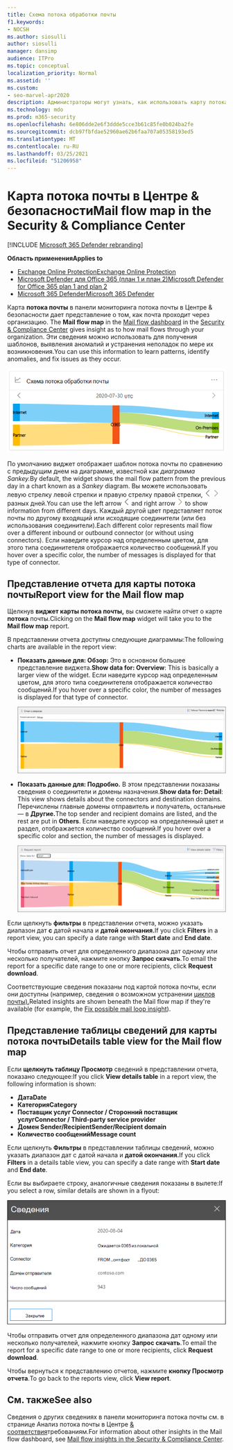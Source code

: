 ```yaml
---
title: Схема потока обработки почты
f1.keywords:
- NOCSH
ms.author: siosulli
author: siosulli
manager: dansimp
audience: ITPro
ms.topic: conceptual
localization_priority: Normal
ms.assetid: ''
ms.custom:
- seo-marvel-apr2020
description: Администраторы могут узнать, как использовать карту потока почты в панели мониторинга потока почты в Центре соответствия требованиям & безопасности, чтобы визуализировать и отслеживать, как почта передается в их организацию через соединители и не использует соединители.
ms.technology: mdo
ms.prod: m365-security
ms.openlocfilehash: 6e806dde2e6f3ddde5cce3b61c85fe0b024ba2fe
ms.sourcegitcommit: dcb97fbfdae52960ae62b6faa707a05358193ed5
ms.translationtype: MT
ms.contentlocale: ru-RU
ms.lasthandoff: 03/25/2021
ms.locfileid: "51206958"
---
```

# <a name="mail-flow-map-in-the-security--compliance-center"></a><span data-ttu-id="20f2a-103">Карта потока почты в Центре & безопасности</span><span class="sxs-lookup"><span data-stu-id="20f2a-103">Mail flow map in the Security & Compliance Center</span></span>

[!INCLUDE [Microsoft 365 Defender rebranding](../includes/microsoft-defender-for-office.md)]

<span data-ttu-id="20f2a-104">**Область применения**</span><span class="sxs-lookup"><span data-stu-id="20f2a-104">**Applies to**</span></span>
- [<span data-ttu-id="20f2a-105">Exchange Online Protection</span><span class="sxs-lookup"><span data-stu-id="20f2a-105">Exchange Online Protection</span></span>](exchange-online-protection-overview.md)
- [<span data-ttu-id="20f2a-106">Microsoft Defender для Office 365 (план 1 и план 2)</span><span class="sxs-lookup"><span data-stu-id="20f2a-106">Microsoft Defender for Office 365 plan 1 and plan 2</span></span>](defender-for-office-365.md)
- [<span data-ttu-id="20f2a-107">Microsoft 365 Defender</span><span class="sxs-lookup"><span data-stu-id="20f2a-107">Microsoft 365 Defender</span></span>](../defender/microsoft-365-defender.md)

<span data-ttu-id="20f2a-108">Карта **потока почты** в панели [](https://protection.office.com) мониторинга потока почты в Центре & безопасности дает представление о том, как почта проходит через организацию. [](mail-flow-insights-v2.md)</span><span class="sxs-lookup"><span data-stu-id="20f2a-108">The **Mail flow map** in the [Mail flow dashboard](mail-flow-insights-v2.md) in the [Security & Compliance Center](https://protection.office.com) gives insight as to how mail flows through your organization.</span></span> <span data-ttu-id="20f2a-109">Эти сведения можно использовать для получения шаблонов, выявления аномалий и устранения неполадок по мере их возникновения.</span><span class="sxs-lookup"><span data-stu-id="20f2a-109">You can use this information to learn patterns, identify anomalies, and fix issues as they occur.</span></span>

![Виджет карты потока почты в панели мониторинга потока почты в центре & соответствия требованиям](../../media/mfi-mail-flow-map-widget.png)

<span data-ttu-id="20f2a-111">По умолчанию виджет отображает шаблон потока почты по сравнению с предыдущим днем на диаграмме, известной как *диаграмма Sankey.*</span><span class="sxs-lookup"><span data-stu-id="20f2a-111">By default, the widget shows the mail flow pattern from the previous day in a chart known as a *Sankey* diagram.</span></span> <span data-ttu-id="20f2a-112">Вы можете использовать левую стрелку левой стрелки и правую стрелку правой стрелки, ![ чтобы показать информацию из ](../../media/scc-left-arrow.png) ![ ](../../media/scc-right-arrow.png) разных дней.</span><span class="sxs-lookup"><span data-stu-id="20f2a-112">You can use the left arrow ![Left arrow](../../media/scc-left-arrow.png) and right arrow ![Right arrow](../../media/scc-right-arrow.png) to show information from different days.</span></span> <span data-ttu-id="20f2a-113">Каждый другой цвет представляет поток почты по другому входящий или исходящие соединители (или без использования соединители).</span><span class="sxs-lookup"><span data-stu-id="20f2a-113">Each different color represents mail flow over a different inbound or outbound connector (or without using connectors).</span></span> <span data-ttu-id="20f2a-114">Если наведите курсор над определенным цветом, для этого типа соединитетеля отображается количество сообщений.</span><span class="sxs-lookup"><span data-stu-id="20f2a-114">If you hover over a specific color, the number of messages is displayed for that type of connector.</span></span>

## <a name="report-view-for-the-mail-flow-map"></a><span data-ttu-id="20f2a-115">Представление отчета для карты потока почты</span><span class="sxs-lookup"><span data-stu-id="20f2a-115">Report view for the Mail flow map</span></span>

<span data-ttu-id="20f2a-116">Щелкнув **виджет карты потока почты,** вы сможете найти отчет о карте **потока** почты.</span><span class="sxs-lookup"><span data-stu-id="20f2a-116">Clicking on the **Mail flow map** widget will take you to the **Mail flow map** report.</span></span>

<span data-ttu-id="20f2a-117">В представлении отчета доступны следующие диаграммы:</span><span class="sxs-lookup"><span data-stu-id="20f2a-117">The following charts are available in the report view:</span></span>

- <span data-ttu-id="20f2a-118">**Показать данные для: Обзор:** Это в основном большее представление виджета.</span><span class="sxs-lookup"><span data-stu-id="20f2a-118">**Show data for: Overview**: This is basically a larger view of the widget.</span></span> <span data-ttu-id="20f2a-119">Если наведите курсор над определенным цветом, для этого типа соединитетеля отображается количество сообщений.</span><span class="sxs-lookup"><span data-stu-id="20f2a-119">If you hover over a specific color, the number of messages is displayed for that type of connector.</span></span>

  ![Представление обзоров в отчете о карте потока почты](../../media/mfi-mail-flow-map-report-overview.png)

- <span data-ttu-id="20f2a-121">**Показать данные для: Подробно.** В этом представлении показаны сведения о соединители и домены назначения.</span><span class="sxs-lookup"><span data-stu-id="20f2a-121">**Show data for: Detail**: This view shows details about the connectors and destination domains.</span></span> <span data-ttu-id="20f2a-122">Перечислены главные домены отправитель и получатель, остальные — в **Другие.**</span><span class="sxs-lookup"><span data-stu-id="20f2a-122">The top sender and recipient domains are listed, and the rest are put in **Others**.</span></span> <span data-ttu-id="20f2a-123">Если наведите курсор на определенный цвет и раздел, отображается количество сообщений.</span><span class="sxs-lookup"><span data-stu-id="20f2a-123">If you hover over a specific color and section, the number of messages is displayed.</span></span>

  ![Представление подробной информации в отчете о карте потока почты](../../media/mfi-mail-flow-map-report-detail.png)

<span data-ttu-id="20f2a-125">Если щелкнуть **фильтры** в представлении отчета, можно указать диапазон дат **с** датой начала и **датой окончания.**</span><span class="sxs-lookup"><span data-stu-id="20f2a-125">If you click **Filters** in a report view, you can specify a date range with **Start date** and **End date**.</span></span>

<span data-ttu-id="20f2a-126">Чтобы отправить отчет для определенного диапазона дат одному или несколько получателей, нажмите кнопку **Запрос скачать**.</span><span class="sxs-lookup"><span data-stu-id="20f2a-126">To email the report for a specific date range to one or more recipients, click **Request download**.</span></span>

<span data-ttu-id="20f2a-127">Соответствующие сведения показаны под картой потока почты, если они доступны (например, сведения о возможном устранении [циклов почты).](mfi-mail-loop-insight.md)</span><span class="sxs-lookup"><span data-stu-id="20f2a-127">Related insights are shown beneath the Mail flow map if they're available (for example, the [Fix possible mail loop insight](mfi-mail-loop-insight.md)).</span></span>

## <a name="details-table-view-for-the-mail-flow-map"></a><span data-ttu-id="20f2a-128">Представление таблицы сведений для карты потока почты</span><span class="sxs-lookup"><span data-stu-id="20f2a-128">Details table view for the Mail flow map</span></span>

<span data-ttu-id="20f2a-129">Если **щелкнуть таблицу Просмотр** сведений в представлении отчета, показано следующее:</span><span class="sxs-lookup"><span data-stu-id="20f2a-129">If you click **View details table** in a report view, the following information is shown:</span></span>

- <span data-ttu-id="20f2a-130">**Дата**</span><span class="sxs-lookup"><span data-stu-id="20f2a-130">**Date**</span></span>
- <span data-ttu-id="20f2a-131">**Категория**</span><span class="sxs-lookup"><span data-stu-id="20f2a-131">**Category**</span></span>
- <span data-ttu-id="20f2a-132">**Поставщик услуг Connector / Сторонний поставщик услуг**</span><span class="sxs-lookup"><span data-stu-id="20f2a-132">**Connector / Third-party service provider**</span></span>
- <span data-ttu-id="20f2a-133">**Домен Sender/Recipient**</span><span class="sxs-lookup"><span data-stu-id="20f2a-133">**Sender/Recipient domain**</span></span>
- <span data-ttu-id="20f2a-134">**Количество сообщений**</span><span class="sxs-lookup"><span data-stu-id="20f2a-134">**Message count**</span></span>

<span data-ttu-id="20f2a-135">Если щелкнуть **Фильтры** в представлении таблицы сведений, можно указать диапазон дат с датой начала и  **датой окончания.**</span><span class="sxs-lookup"><span data-stu-id="20f2a-135">If you click **Filters** in a details table view, you can specify a date range with **Start date** and **End date**.</span></span>

<span data-ttu-id="20f2a-136">Если вы выбираете строку, аналогичные сведения показаны в вылете:</span><span class="sxs-lookup"><span data-stu-id="20f2a-136">If you select a row, similar details are shown in a flyout:</span></span>

![Сведения о вылете из таблицы сведений на карте потока почты](../../media/mfi-mail-flow-map-view-details-table-details.png)

<span data-ttu-id="20f2a-138">Чтобы отправить отчет для определенного диапазона дат одному или несколько получателей, нажмите кнопку **Запрос скачать**.</span><span class="sxs-lookup"><span data-stu-id="20f2a-138">To email the report for a specific date range to one or more recipients, click **Request download**.</span></span>

<span data-ttu-id="20f2a-139">Чтобы вернуться к представлению отчетов, нажмите **кнопку Просмотр отчета**.</span><span class="sxs-lookup"><span data-stu-id="20f2a-139">To go back to the reports view, click **View report**.</span></span>

## <a name="see-also"></a><span data-ttu-id="20f2a-140">См. также</span><span class="sxs-lookup"><span data-stu-id="20f2a-140">See also</span></span>

<span data-ttu-id="20f2a-141">Сведения о других сведениях в панели мониторинга потока почты см. в странице Анализ потока почты в Центре [& соответствия](mail-flow-insights-v2.md)требованиям.</span><span class="sxs-lookup"><span data-stu-id="20f2a-141">For information about other insights in the Mail flow dashboard, see [Mail flow insights in the Security & Compliance Center](mail-flow-insights-v2.md).</span></span>
